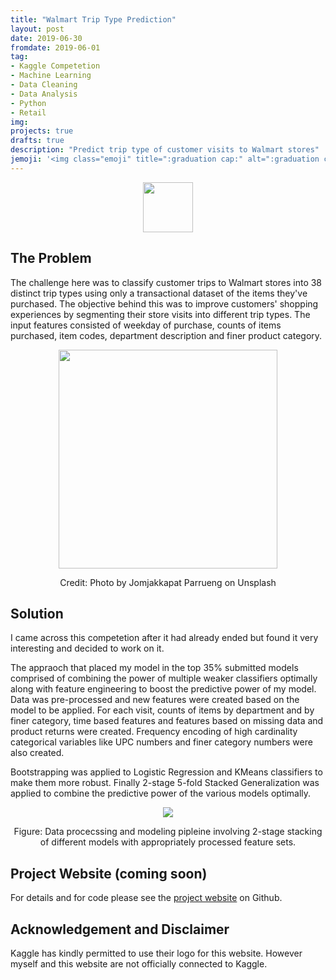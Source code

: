 ```yaml
---
title: "Walmart Trip Type Prediction"
layout: post
date: 2019-06-30
fromdate: 2019-06-01
tag:
- Kaggle Competetion
- Machine Learning
- Data Cleaning
- Data Analysis
- Python
- Retail
img:
projects: true
drafts: true
description: "Predict trip type of customer visits to Walmart stores"
jemoji: '<img class="emoji" title=":graduation cap:" alt=":graduation cap:" src="https://github.githubassets.com/images/icons/emoji/unicode/1f6d2.png?v8" height="20" width="20" align="absmiddle">'
---
```


<div style="text-align:center">
<img src="{{ site.relrefurl }}/Site_Materials/figures/kaggle-logo-transparent-300.png" style="height:80px">
</div>

## <a name="the-problem"></a>The Problem

The challenge here was to classify customer trips to Walmart stores into 38 distinct trip types using only a transactional dataset of the items they've purchased. The objective behind this was to improve customers' shopping experiences by segmenting their store visits into different trip types. The input features consisted of  weekday of purchase, counts of items purchased, item codes, department description and finer product category. 

<div style="text-align:center"><img src="{{ site.relrefurl }}/Site_Materials/figures/jomjakkapat-parrueng-qaUMOLJwb48-unsplash.jpg" style="height:350px">
<p>Credit: Photo by Jomjakkapat Parrueng on Unsplash</p></div>

## <a name="solution"></a>Solution

I came across this competetion after it had already ended but found it very interesting and decided to work on it. 

The appraoch that placed my model in the top 35% submitted models comprised of combining the power of multiple weaker classifiers optimally along with feature engineering to boost the predictive power of my model. Data was pre-processed and new features were created based on the model to be applied. For each visit, counts of items by department and by finer category, time based features and features based on missing data and product returns were created. Frequency encoding of high cardinality categorical variables like UPC numbers and finer category numbers were also created. 

Bootstrapping was applied to Logistic Regression and KMeans classifiers to make them more robust. Finally 2-stage 5-fold Stacked Generalization was applied to combine the predictive power of the various models optimally.

<div style="text-align:center">
<img src="{{ site.relrefurl }}/Site_Materials/figures/walmart-triptype-pipeline-schematic.png" style="">
<p> Figure: Data procecssing and modeling pipleine involving 2-stage stacking of different models with appropriately processed feature sets.</p>
</div>

## <a name="project-website"></a>Project Website (coming soon)
For details and for code please see the <a href="">project website</a> on Github.

## Acknowledgement and Disclaimer
Kaggle has kindly permitted to use their logo for this website. However myself and this website are not officially connected to Kaggle. 
